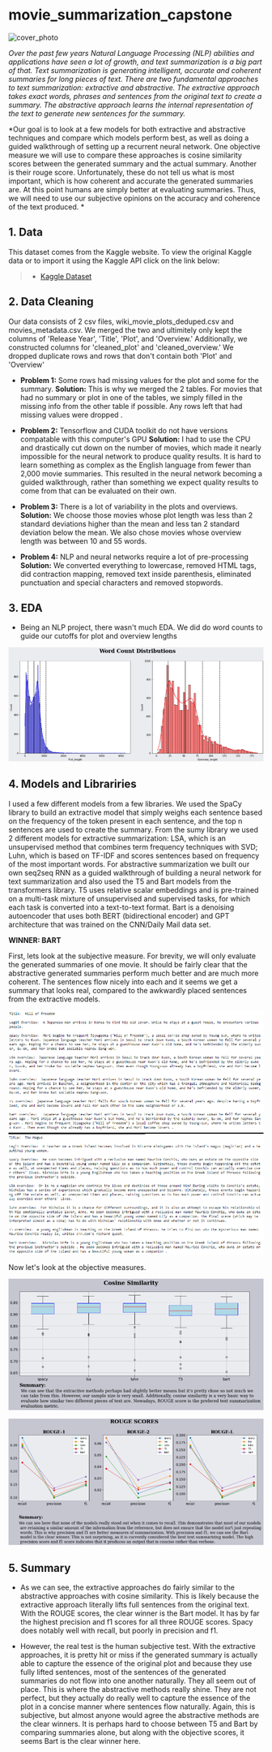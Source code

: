 # movie_summarization_capstone

![cover_photo](./images/cover_photo.jpg)

*Over the past few years Natural Language Processing (NLP) abilities and applications have seen a lot of growth, and text summarization is a big part of that. Text summarization is generating intelligent, accurate and coherent summaries for long pieces of text. There are two fundamental approaches to text summarization: extractive and abstractive. The extractive approach takes exact words, phrases and sentences from the original text to create a summary. The abstractive approach learns the internal representation of the text to generate new sentences for the summary.*

*Our goal is to look at a few models for both extractive and abstractive techniques and compare which models perform best, as well as doing a guided walkthrough of setting up a recurrent neural network. One objective measure we will use to compare these approaches is cosine similarity scores between the generated summary and the actual summary. Another is their rouge score. Unfortunately, these do not tell us what is most important, which is how coherent and accurate the generated summaries are. At this point humans are simply better at evaluating summaries. Thus, we will need to use our subjective opinions on the accuracy and coherence of the text produced. *

## 1. Data

This dataset comes from the Kaggle website. To view the original Kaggle data or to import it using the Kaggle API click on the link below:

> * [Kaggle Dataset](https://www.kaggle.com/jrobischon/wikipedia-movie-plots)


## 2. Data Cleaning 

Our data consists of 2 csv files, wiki_movie_plots_deduped.csv and movies_metadata.csv. We merged the two and ultimitely only kept the columns of 'Release Year', 'Title', 'Plot', and 'Overview.' Additionally, we constructed columns for 'cleaned_plot' and 'cleaned_overview.' We dropped duplicate rows and rows that don't contain both 'Plot' and 'Overview'

* **Problem 1:** Some rows had missing values for the plot and some for the summary. **Solution:** This is why we merged the 2 tables. For movies that had no summary or plot in one of the tables, we simply filled in the missing info from the other table if possible. Any rows left that had missing values were dropped . 

* **Problem 2:** Tensorflow and CUDA toolkit do not have versions compatable with this computer's GPU  **Solution:** I had to use the CPU and drastically cut down on the number of movies, which made it nearly impossible for the neural network to produce quality results. It is hard to learn something as complex as the English language from fewer than 2,000 movie summaries. This resulted in the neural network becoming a guided walkthrough, rather than something we expect quality results to come from that can be evaluated on their own.  

* **Problem 3:** There is a lot of variability in the plots and overviews.  **Solution:** We choose those movies whose plot length was less than 2 standard deviations higher than the mean and less tan 2 standard deviation below the mean. We also chose movies whose overview length was between 10 and 55 words. 

* **Problem 4:** NLP and neural networks require a lot of pre-processing **Solution:** We converted everything to lowercase, removed HTML tags, did contraction mapping, removed text inside parenthesis, eliminated punctuation and special characters and removed stopwords.


## 3. EDA

* Being an NLP project, there wasn't much EDA. We did do word counts to guide our cutoffs for plot and overview lengths 

![](./images/word_len_dist.png)

## 4. Models and Librariries

I used a few different models from a few libraries. We used the SpaCy library to build an extractive model that simply weighs each sentence based on the frequency of the token present in each sentence, and the top n sentences are used to create the summary. From the sumy library we used 2 different models for extractive summarization: LSA, which is an unsupervised method that combines term frequency techniques with SVD; Luhn, which is based on TF-IDF and scores sentences based on frequency of the most important words. For abstractive summarization we built our own seq2seq RNN as a guided walkthrough of building a neural network for text summarization and also used the T5 and Bart models from the transformers library. T5 uses relative scalar embeddings and is pre-trained on a multi-task mixture of unsupervised and supervised tasks, for which each task is converted into a text-to-text format. Bart is a denoising autoencoder that uses both BERT (bidirectional encoder) and GPT architecture that was trained on the CNN/Daily Mail data set.


**WINNER: BART**

First, lets look at the subjective measure. For brevity, we will only evaluate the generated summaries of one movie. It should be fairly clear that the abstractive generated summaries perform much better and are much more coherent. The sentences flow nicely into each and it seems we get a summary that looks real, compared to the awkwardly placed sentences from the extractive models.  

![](./images/subj_eval.png)

Now let's look at the objective measures. 

![](./images/cosine_sim.png)

![](./images/rouge_scores.png)

## 5. Summary

* As we can see, the extractive approaches do fairly similar to the abstractive approaches with cosine similarity. This is likely because the extractive approach literally lifts full sentences from the original text. With the ROUGE scores, the clear winner is the Bart model. It has by far the highest precision and f1 scores for all three ROUGE scores. Spacy does notably well with recall, but poorly in precision and f1.

* However, the real test is the human subjective test. With the extractive approaches, it is pretty hit or miss if the generated summary is actually able to capture the essence of the original plot and because they use fully lifted sentences, most of the sentences of the generated summaries do not flow into one another naturally. They all seem out of place. This is where the abstractive methods really shine. They are not perfect, but they actually do really well to capture the essence of the plot in a concise manner where sentences flow naturally. Again, this is subjective, but almost anyone would agree the abstractive methods are the clear winners. It is perhaps hard to choose between T5 and Bart by comparing summaries alone, but along with the objective scores, it seems Bart is the clear winner here. 
